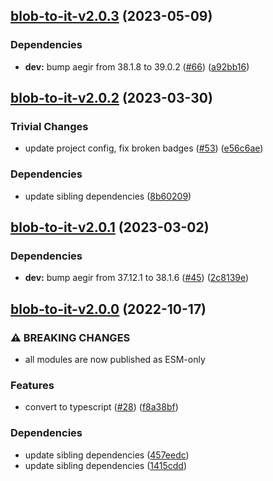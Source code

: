 ## [blob-to-it-v2.0.3](https://github.com/achingbrain/it/compare/blob-to-it-v2.0.2...blob-to-it-v2.0.3) (2023-05-09)


### Dependencies

* **dev:** bump aegir from 38.1.8 to 39.0.2 ([#66](https://github.com/achingbrain/it/issues/66)) ([a92bb16](https://github.com/achingbrain/it/commit/a92bb1690e8d584292e37c878d40f437036721a7))

## [blob-to-it-v2.0.2](https://github.com/achingbrain/it/compare/blob-to-it-v2.0.1...blob-to-it-v2.0.2) (2023-03-30)


### Trivial Changes

* update project config, fix broken badges ([#53](https://github.com/achingbrain/it/issues/53)) ([e56c6ae](https://github.com/achingbrain/it/commit/e56c6ae9a0a766b5eab77040e92b2e034ce52d2e))


### Dependencies

* update sibling dependencies ([8b60209](https://github.com/achingbrain/it/commit/8b60209d429e282f8d5e5218ee2019ae7153585b))

## [blob-to-it-v2.0.1](https://github.com/achingbrain/it/compare/blob-to-it-v2.0.0...blob-to-it-v2.0.1) (2023-03-02)


### Dependencies

* **dev:** bump aegir from 37.12.1 to 38.1.6 ([#45](https://github.com/achingbrain/it/issues/45)) ([2c8139e](https://github.com/achingbrain/it/commit/2c8139ef060efa72c386aa3863e6c575f6f199e5))

## [blob-to-it-v2.0.0](https://github.com/achingbrain/it/compare/blob-to-it-v1.0.4...blob-to-it-v2.0.0) (2022-10-17)


### ⚠ BREAKING CHANGES

* all modules are now published as ESM-only

### Features

* convert to typescript ([#28](https://github.com/achingbrain/it/issues/28)) ([f8a38bf](https://github.com/achingbrain/it/commit/f8a38bfb1b902e8101f1077eb33c3cea49819464))


### Dependencies

* update sibling dependencies ([457eedc](https://github.com/achingbrain/it/commit/457eedc2e578bfbf12de8fbe7eed8244797f3f75))
* update sibling dependencies ([1415cdd](https://github.com/achingbrain/it/commit/1415cdd019f32c08b1024e60bf3816619e361938))
